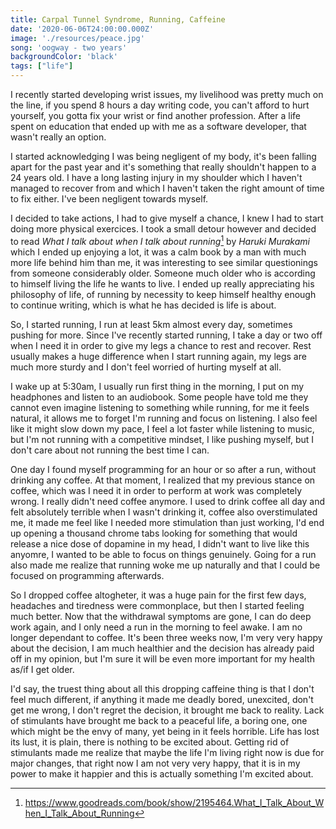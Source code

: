 ```yaml
---
title: Carpal Tunnel Syndrome, Running, Caffeine
date: '2020-06-06T24:00:00.000Z'
image: './resources/peace.jpg'
song: 'oogway - two years'
backgroundColor: 'black'
tags: ["life"]
---
```

I recently started developing wrist issues, my livelihood was pretty much on the line, if you spend 8 hours a day writing code, you
can't afford to hurt yourself, you gotta fix your wrist or find another profession. After a life spent on education that ended up with me as a software developer, that wasn't
really an option.

I started acknowledging I was being negligent of my body, it's been falling apart for the past year and it's something
that really shouldn't happen to a 24 years old. I have a long lasting injury in my shoulder which I haven't managed to recover from and which
I haven't taken the right amount of time to fix either. I've been negligent towards myself.

I decided to take actions, I had to give myself a chance, I knew I had to start doing more physical exercices. I took a small detour however
and decided to read *What I talk about when I talk about running*[^1] by *Haruki Murakami* which I ended up enjoying
a lot, it was a calm book by a man with much more life behind him than me, it was interesting to see similar questionings from someone considerably
older. Someone much older who is according to himself living the life he wants to live. I ended up really appreciating his philosophy of life, of running by necessity to keep himself healthy enough to continue
writing, which is what he has decided is life is about. 

So, I started running, I run at least 5km almost every day, sometimes pushing for more. Since I've recently started running, I take a day or two off when
I need it in order to give my legs a chance to rest and recover. Rest usually makes a huge difference when I start running again, my legs are much more sturdy
and I don't feel worried of hurting myself at all.

I wake up at 5:30am, I usually run first thing in the morning, I put on my headphones and listen to an audiobook. Some people have told me they cannot even
imagine listening to something while running, for me it feels natural, it allows me to forget I'm running and focus on listening. I also feel
like it might slow down my pace, I feel a lot faster while listening to music, but I'm not running with a competitive mindset, I like pushing myself, but I don't care about not running the best time I can.

One day I found myself programming for an hour or so after a run, without drinking any coffee.
At that moment, I realized that my previous stance on coffee, which was I need it in order to perform at work was completely wrong. I really didn't need coffee anymore. I used to drink
coffee all day and felt absolutely terrible when I wasn't drinking it, coffee also overstimulated me, it made me feel like I needed more stimulation than just working, I'd end up
opening a thousand chrome tabs looking for something that would release a nice dose of dopamine in my head, I didn't want to live like this anyomre, I wanted to be able to focus on
things genuinely. Going for a run also made me realize that running woke me up naturally and that I could be focused on programming afterwards.

So I dropped coffee altogheter, it was a huge pain for the first few days, headaches and tiredness were commonplace, but then I started feeling much better. Now that the withdrawal symptoms are gone,
I can do deep work again, and I only need a run in the morning to feel awake. I am no longer dependant to coffee. It's been three weeks now, I'm very very happy about the decision,
I am much healthier and the decision has already paid off in my opinion, but I'm sure it will be even more important for my health as/if I get older.

I'd say, the truest thing about all this dropping caffeine thing is that I don't feel much different, if anything it made me deadly bored, unexcited, don't get me wrong, I don't regret the decision, it brought me back to reality. 
Lack of stimulants have brought me back to a peaceful life, a boring one, one which might be the envy of many, yet being in it feels horrible. Life has lost its lust, it is plain, there is nothing to be excited about.
Getting rid of stimulants made me realize that maybe the life I'm living right now is due for major changes, that right now I am not very very happy, that it is in my power to make it happier and this is actually
something I'm excited about.

[^1]: https://www.goodreads.com/book/show/2195464.What_I_Talk_About_When_I_Talk_About_Running
